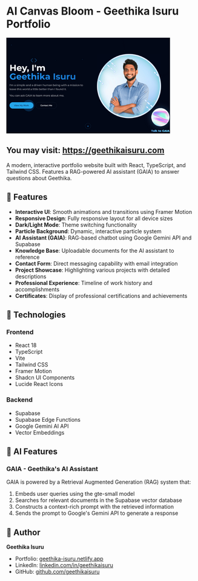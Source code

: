 # AI Canvas Bloom - Geethika Isuru Portfolio
[![Portfolio Preview](./public/img/port-web-preview.png)](https://geethikaisuru.com "Visit Geethika Isuru's Portfolio")

## You may visit: https://geethikaisuru.com 

A modern, interactive portfolio website built with React, TypeScript, and Tailwind CSS. Features a RAG-powered AI assistant (GAIA) to answer questions about Geethika.

## 🌟 Features

- **Interactive UI**: Smooth animations and transitions using Framer Motion
- **Responsive Design**: Fully responsive layout for all device sizes
- **Dark/Light Mode**: Theme switching functionality
- **Particle Background**: Dynamic, interactive particle system
- **AI Assistant (GAIA)**: RAG-based chatbot using Google Gemini API and Supabase
- **Knowledge Base**: Uploadable documents for the AI assistant to reference
- **Contact Form**: Direct messaging capability with email integration
- **Project Showcase**: Highlighting various projects with detailed descriptions
- **Professional Experience**: Timeline of work history and accomplishments
- **Certificates**: Display of professional certifications and achievements

## 🔧 Technologies

### Frontend
- React 18
- TypeScript
- Vite
- Tailwind CSS
- Framer Motion
- Shadcn UI Components
- Lucide React Icons

### Backend
- Supabase
- Supabase Edge Functions
- Google Gemini AI API
- Vector Embeddings

## 🧠 AI Features

### GAIA - Geethika's AI Assistant

GAIA is powered by a Retrieval Augmented Generation (RAG) system that:

1. Embeds user queries using the gte-small model
2. Searches for relevant documents in the Supabase vector database
3. Constructs a context-rich prompt with the retrieved information
4. Sends the prompt to Google's Gemini API to generate a response


## 👤 Author

**Geethika Isuru**

- Portfolio: [geethika-isuru.netlify.app](https://geethika-isuru.netlify.app/)
- LinkedIn: [linkedin.com/in/geethikaisuru](https://linkedin.com/in/geethikaisuru)
- GitHub: [github.com/geethikaisuru](https://github.com/geethikaisuru)
